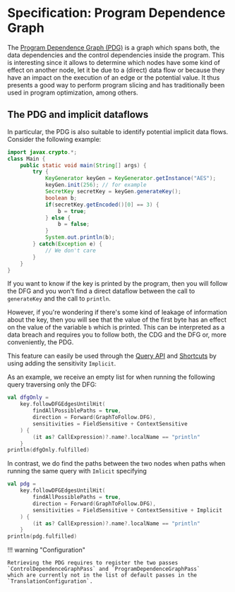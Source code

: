 # Specification: Program Dependence Graph

The [Program Dependence Graph (PDG)](https://dl.acm.org/doi/10.1145/24039.24041)
is a graph which spans both, the data dependencies and the control dependencies
inside the program. This is interesting since it allows to determine which nodes
have some kind of effect on another node, let it be due to a (direct) data flow
or because they have an impact on the execution of an edge or the potential
value. It thus presents a good way to perform program slicing and has
traditionally been used in program optimization, among others.

## The PDG and implicit dataflows

In particular, the PDG is also suitable to identify potential implicit data
flows. Consider the following example:

```java
import javax.crypto.*;
class Main {
    public static void main(String[] args) {
        try {
            KeyGenerator keyGen = KeyGenerator.getInstance("AES");
            keyGen.init(256); // for example
            SecretKey secretKey = keyGen.generateKey();
            boolean b;
            if(secretKey.getEncoded()[0] == 3) {
                b = true;
            } else {
                b = false;
            }
            System.out.println(b);
        } catch(Exception e) {
            // We don't care
        }
    }
}
```
If you want to know if the key is printed by the program, then you will follow
the DFG and you won't find a direct dataflow between the call to `generateKey`
and the call to `println`.

However, if you're wondering if there's some kind of leakage of information
about the key, then you will see that the value of the first byte has an effect
on the value of the variable `b` which is printed. This can be interpreted as a
data breach and requires you to follow both, the CDG and the DFG or, more
conveniently, the PDG.

This feature can easily be used through the
[Query API](../../GettingStarted/query.md) and
[Shortcuts](../../GettingStarted/shortcuts.md) by using adding the sensitivity
`Implicit`.

As an example, we receive an empty list for when running the following query
traversing only the DFG:
```kotlin
val dfgOnly =
    key.followDFGEdgesUntilHit(
        findAllPossiblePaths = true,
        direction = Forward(GraphToFollow.DFG),
        sensitivities = FieldSensitive + ContextSensitive
    ) {
        (it as? CallExpression)?.name?.localName == "println"
    }
println(dfgOnly.fulfilled)
```
In contrast, we do find the paths between the two nodes when paths when
running the same query with `Imlicit` specifying
```kotlin
val pdg =
    key.followDFGEdgesUntilHit(
        findAllPossiblePaths = true,
        direction = Forward(GraphToFollow.DFG),
        sensitivities = FieldSensitive + ContextSensitive + Implicit
    ) {
        (it as? CallExpression)?.name?.localName == "println"
    }
println(pdg.fulfilled)
```

!!! warning "Configuration"

    Retrieving the PDG requires to register the two passes
    `ControlDependenceGraphPass` and `ProgramDependenceGraphPass`
    which are currently not in the list of default passes in the
    `TranslationConfiguration`.